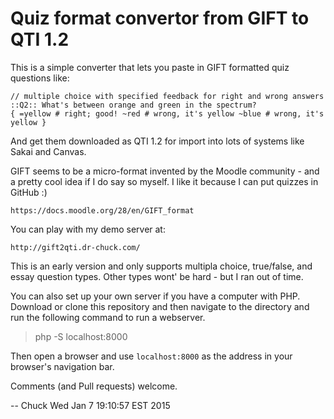 
Quiz format convertor from GIFT to QTI 1.2
==========================================

This is a simple converter that lets you paste in GIFT formatted quiz questions like:


    // multiple choice with specified feedback for right and wrong answers
    ::Q2:: What's between orange and green in the spectrum? 
    { =yellow # right; good! ~red # wrong, it's yellow ~blue # wrong, it's yellow }

And get them downloaded as QTI 1.2 for import into lots of systems like Sakai and 
Canvas.

GIFT seems to be a micro-format invented by the Moodle community - and a pretty cool 
idea if I do say so myself.  I like it because I can put quizzes in GitHub :)

    https://docs.moodle.org/28/en/GIFT_format

You can play with my demo server at:

    http://gift2qti.dr-chuck.com/

This is an early version and only supports multipla choice, true/false, and essay
question types.  Other types wont' be hard - but I ran out of time.

You can also set up your own server if you have a computer with PHP.  Download or clone 
this repository and then navigate to the directory and run the following command to run
a webserver.

> php -S localhost:8000

Then open a browser and use `localhost:8000` as the address in your browser's navigation bar.

Comments (and Pull requests) welcome.

-- Chuck
Wed Jan  7 19:10:57 EST 2015
